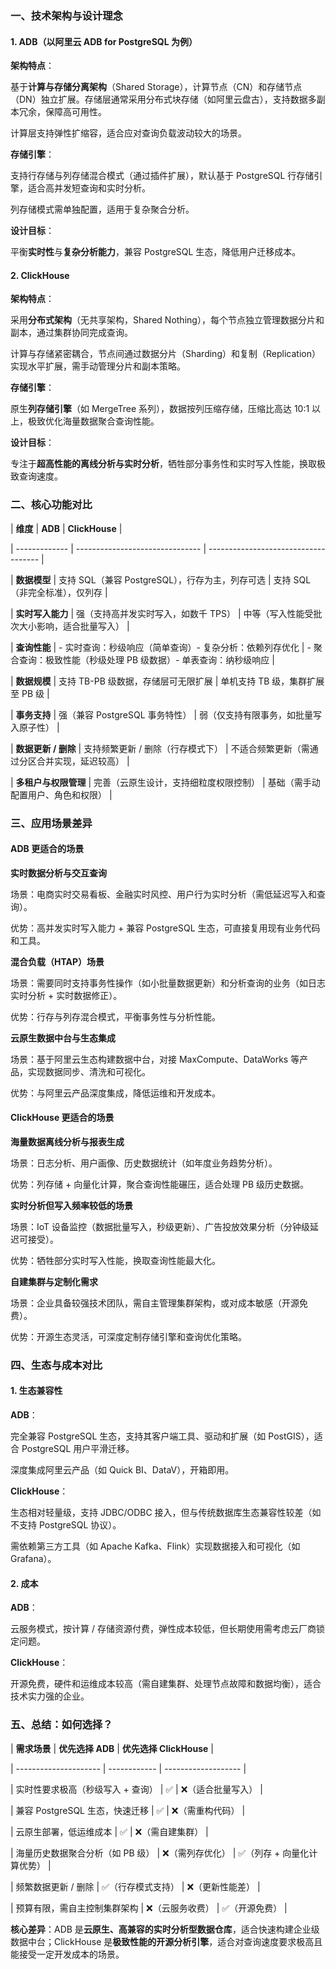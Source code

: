
### **一、技术架构与设计理念**


#### **1. ADB（以阿里云 ADB for PostgreSQL 为例）**

  

**架构特点**：

  

基于**计算与存储分离架构**（Shared Storage），计算节点（CN）和存储节点（DN）独立扩展。存储层通常采用分布式块存储（如阿里云盘古），支持数据多副本冗余，保障高可用性。

  

计算层支持弹性扩缩容，适合应对查询负载波动较大的场景。

  

**存储引擎**：

  

支持行存储与列存储混合模式（通过插件扩展），默认基于 PostgreSQL 行存储引擎，适合高并发短查询和实时分析。

  

列存储模式需单独配置，适用于复杂聚合分析。

  

**设计目标**：

  

平衡**实时性**与**复杂分析能力**，兼容 PostgreSQL 生态，降低用户迁移成本。

  

#### **2. ClickHouse**

  

**架构特点**：

  

采用**分布式架构**（无共享架构，Shared Nothing），每个节点独立管理数据分片和副本，通过集群协同完成查询。

  

计算与存储紧密耦合，节点间通过数据分片（Sharding）和复制（Replication）实现水平扩展，需手动管理分片和副本策略。

  

**存储引擎**：

  

原生**列存储引擎**（如 MergeTree 系列），数据按列压缩存储，压缩比高达 10:1 以上，极致优化海量数据聚合查询性能。

  

**设计目标**：

  

专注于**超高性能的离线分析与实时分析**，牺牲部分事务性和实时写入性能，换取极致查询速度。

  

### **二、核心功能对比**

  
  
  

| **维度** | **ADB** | **ClickHouse** |

| ------------- | ------------------------------- | ------------------------------------ |

| **数据模型** | 支持 SQL（兼容 PostgreSQL），行存为主，列存可选 | 支持 SQL（非完全标准），仅列存 |

| **实时写入能力** | 强（支持高并发实时写入，如数千 TPS） | 中等（写入性能受批次大小影响，适合批量写入） |

| **查询性能** | - 实时查询：秒级响应（简单查询）- 复杂分析：依赖列存优化 | - 聚合查询：极致性能（秒级处理 PB 级数据）- 单表查询：纳秒级响应 |

| **数据规模** | 支持 TB-PB 级数据，存储层可无限扩展 | 单机支持 TB 级，集群扩展至 PB 级 |

| **事务支持** | 强（兼容 PostgreSQL 事务特性） | 弱（仅支持有限事务，如批量写入原子性） |

| **数据更新 / 删除** | 支持频繁更新 / 删除（行存模式下） | 不适合频繁更新（需通过分区合并实现，延迟较高） |

| **多租户与权限管理** | 完善（云原生设计，支持细粒度权限控制） | 基础（需手动配置用户、角色和权限） |

  

### **三、应用场景差异**

  

#### **ADB 更适合的场景**

  

**实时数据分析与交互查询**

  

场景：电商实时交易看板、金融实时风控、用户行为实时分析（需低延迟写入和查询）。

  

优势：高并发实时写入能力 + 兼容 PostgreSQL 生态，可直接复用现有业务代码和工具。

  

**混合负载（HTAP）场景**

  

场景：需要同时支持事务性操作（如小批量数据更新）和分析查询的业务（如日志实时分析 + 实时数据修正）。

  

优势：行存与列存混合模式，平衡事务性与分析性能。

  

**云原生数据中台与生态集成**

  

场景：基于阿里云生态构建数据中台，对接 MaxCompute、DataWorks 等产品，实现数据同步、清洗和可视化。

  

优势：与阿里云产品深度集成，降低运维和开发成本。

  

#### **ClickHouse 更适合的场景**

  

**海量数据离线分析与报表生成**

  

场景：日志分析、用户画像、历史数据统计（如年度业务趋势分析）。

  

优势：列存储 + 向量化计算，聚合查询性能碾压，适合处理 PB 级历史数据。

  

**实时分析但写入频率较低的场景**

  

场景：IoT 设备监控（数据批量写入，秒级更新）、广告投放效果分析（分钟级延迟可接受）。

  

优势：牺牲部分实时写入性能，换取查询性能最大化。

  

**自建集群与定制化需求**

  

场景：企业具备较强技术团队，需自主管理集群架构，或对成本敏感（开源免费）。

  

优势：开源生态灵活，可深度定制存储引擎和查询优化策略。

  

### **四、生态与成本对比**

  

#### **1. 生态兼容性**

  

**ADB**：

  

完全兼容 PostgreSQL 生态，支持其客户端工具、驱动和扩展（如 PostGIS），适合 PostgreSQL 用户平滑迁移。

  

深度集成阿里云产品（如 Quick BI、DataV），开箱即用。

  

**ClickHouse**：

  

生态相对轻量级，支持 JDBC/ODBC 接入，但与传统数据库生态兼容性较差（如不支持 PostgreSQL 协议）。

  

需依赖第三方工具（如 Apache Kafka、Flink）实现数据接入和可视化（如 Grafana）。

  

#### **2. 成本**

  

**ADB**：

  

云服务模式，按计算 / 存储资源付费，弹性成本较低，但长期使用需考虑云厂商锁定问题。

  

**ClickHouse**：

  

开源免费，硬件和运维成本较高（需自建集群、处理节点故障和数据均衡），适合技术实力强的企业。

  

### **五、总结：如何选择？**

  
  
  

| **需求场景** | **优先选择 ADB** | **优先选择 ClickHouse** |

| --------------------- | ------------ | ------------------- |

| 实时性要求极高（秒级写入 + 查询） | ✅ | ❌（适合批量写入） |

| 兼容 PostgreSQL 生态，快速迁移 | ✅ | ❌（需重构代码） |

| 云原生部署，低运维成本 | ✅ | ❌（需自建集群） |

| 海量历史数据聚合分析（如 PB 级） | ❌（需列存优化） | ✅（列存 + 向量化计算优势） |

| 频繁数据更新 / 删除 | ✅（行存模式支持） | ❌（更新性能差） |

| 预算有限，需自主控制集群架构 | ❌（云服务收费） | ✅（开源免费） |

  

**核心差异**：ADB 是**云原生、高兼容的实时分析型数据仓库**，适合快速构建企业级数据中台；ClickHouse 是**极致性能的开源分析引擎**，适合对查询速度要求极高且能接受一定开发成本的场景。